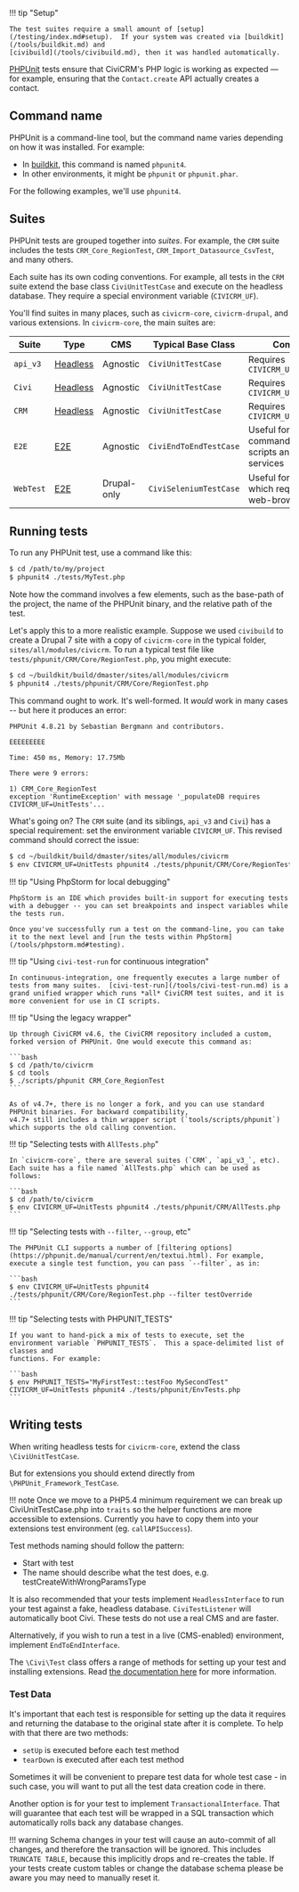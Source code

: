 !!! tip "Setup"

    The test suites require a small amount of [setup](/testing/index.md#setup).  If your system was created via [buildkit](/tools/buildkit.md) and
    [civibuild](/tools/civibuild.md), then it was handled automatically.

[PHPUnit](https://phpunit.de/) tests ensure that CiviCRM's PHP logic is working as expected &mdash; for example,
ensuring that the `Contact.create` API actually creates a contact.

## Command name

PHPUnit is a command-line tool, but the command name varies depending on how it was installed. For example:

* In [buildkit](/tools/buildkit.md), this command is named `phpunit4`.
* In other environments, it might be `phpunit` or `phpunit.phar`.

For the following examples, we'll use `phpunit4`.

## Suites

PHPUnit tests are grouped together into *suites*.  For example, the `CRM` suite includes the tests `CRM_Core_RegionTest`,
`CRM_Import_Datasource_CsvTest`, and many others.

Each suite has its own coding conventions.  For example, all tests in the `CRM` suite extend the base class `CiviUnitTestCase` and execute on the
headless database. They require a special environment variable (`CIVICRM_UF`).

You'll find suites in many places, such as `civicrm-core`, `civicrm-drupal`, and various extensions. In `civicrm-core`, the main suites are:

| Suite   | Type | CMS | Typical Base Class | Comment |
| ------- | ---- | --- | ------------------ | ----------- |
|`api_v3` | [Headless](/testing/index.md#headless) |Agnostic|`CiviUnitTestCase`|Requires `CIVICRM_UF=UnitTests`|
|`Civi`   | [Headless](/testing/index.md#headless) |Agnostic|`CiviUnitTestCase`|Requires `CIVICRM_UF=UnitTests`|
|`CRM`    | [Headless](/testing/index.md#headless) |Agnostic|`CiviUnitTestCase`|Requires `CIVICRM_UF=UnitTests`|
|`E2E`    | [E2E](/testing/index.md#e2e) |Agnostic|`CiviEndToEndTestCase`|Useful for command-line scripts and web-services|
|`WebTest`| [E2E](/testing/index.md#e2e) |Drupal-only|`CiviSeleniumTestCase`|Useful for tests which require a full web-browser|

## Running tests

To run any PHPUnit test, use a command like this:

```bash
$ cd /path/to/my/project
$ phpunit4 ./tests/MyTest.php
```

Note how the command involves a few elements, such as the base-path of the project, the name of the PHPUnit binary, and the relative path of the test.

Let's apply this to a more realistic example.  Suppose we used `civibuild` to create a Drupal 7 site with a copy of `civicrm-core` in the typical
folder, `sites/all/modules/civicrm`.  To run a typical test file like `tests/phpunit/CRM/Core/RegionTest.php`, you might execute:

```bash
$ cd ~/buildkit/build/dmaster/sites/all/modules/civicrm
$ phpunit4 ./tests/phpunit/CRM/Core/RegionTest.php
```

This command ought to work.  It's well-formed.  It *would* work in many cases -- but here it produces an error:

```
PHPUnit 4.8.21 by Sebastian Bergmann and contributors.

EEEEEEEEE

Time: 450 ms, Memory: 17.75Mb

There were 9 errors:

1) CRM_Core_RegionTest
exception 'RuntimeException' with message '_populateDB requires CIVICRM_UF=UnitTests'...
```

What's going on?  The `CRM` suite (and its siblings, `api_v3` and `Civi`) has a special requirement: set the environment variable `CIVICRM_UF`.  This
revised command should correct the issue:

```bash
$ cd ~/buildkit/build/dmaster/sites/all/modules/civicrm
$ env CIVICRM_UF=UnitTests phpunit4 ./tests/phpunit/CRM/Core/RegionTest.php
```

!!! tip "Using PhpStorm for local debugging"

    PhpStorm is an IDE which provides built-in support for executing tests with a debugger -- you can set breakpoints and inspect variables while the tests run.

    Once you've successfully run a test on the command-line, you can take it to the next level and [run the tests within PhpStorm](/tools/phpstorm.md#testing).

!!! tip "Using `civi-test-run` for continuous integration"

    In continuous-integration, one frequently executes a large number of tests from many suites.  [civi-test-run](/tools/civi-test-run.md) is a
    grand unified wrapper which runs *all* CiviCRM test suites, and it is more convenient for use in CI scripts.

!!! tip "Using the legacy wrapper"

    Up through CiviCRM v4.6, the CiviCRM repository included a custom, forked version of PHPUnit. One would execute this command as:

    ```bash
    $ cd /path/to/civicrm
    $ cd tools
    $ ./scripts/phpunit CRM_Core_RegionTest
    ```

    As of v4.7+, there is no longer a fork, and you can use standard PHPUnit binaries. For backward compatibility,
    v4.7+ still includes a thin wrapper script (`tools/scripts/phpunit`) which supports the old calling convention.

!!! tip "Selecting tests with `AllTests.php`"

    In `civicrm-core`, there are several suites (`CRM`, `api_v3_`, etc). Each suite has a file named `AllTests.php` which can be used as follows:

    ```bash
    $ cd /path/to/civicrm
    $ env CIVICRM_UF=UnitTests phpunit4 ./tests/phpunit/CRM/AllTests.php
    ```

!!! tip "Selecting tests with `--filter`, `--group`, etc"

    The PHPUnit CLI supports a number of [filtering options](https://phpunit.de/manual/current/en/textui.html). For example,
    execute a single test function, you can pass `--filter`, as in:

    ```bash
    $ env CIVICRM_UF=UnitTests phpunit4 ./tests/phpunit/CRM/Core/RegionTest.php --filter testOverride
    ```

!!! tip "Selecting tests with PHPUNIT_TESTS"

    If you want to hand-pick a mix of tests to execute, set the environment variable `PHPUNIT_TESTS`.  This a space-delimited list of classes and
    functions. For example:

    ```bash
    $ env PHPUNIT_TESTS="MyFirstTest::testFoo MySecondTest" CIVICRM_UF=UnitTests phpunit4 ./tests/phpunit/EnvTests.php
    ```


## Writing tests

When writing headless tests for `civicrm-core`, extend the class `\CiviUnitTestCase`.

But for extensions you should extend directly from `\PHPUnit_Framework_TestCase`.

!!! note
    Once we move to a PHP5.4 minimum requirement we can break up CiviUnitTestCase.php into `traits` so the helper functions are more accessible to extensions.  Currently you have to copy them into your extensions test environment (eg. `callAPISuccess`).

Test methods naming should follow the pattern:

- Start with test
- The name should describe what the test does, e.g. testCreateWithWrongParamsType

It is also recommended that your tests implement `HeadlessInterface` to run your
test against a fake, headless database. `CiviTestListener` will automatically
boot Civi. These tests do not use a real CMS and are faster.

Alternatively, if you wish to run a test in a live (CMS-enabled) environment,
implement `EndToEndInterface`.

The `\Civi\Test` class offers a range of methods for setting up your test and
installing extensions. Read [the documentation here][civi-test-class] for more
information.

### Test Data

It's important that each test is responsible for setting up the data it requires
and returning the database to the original state after it is complete. To help
with that there are two methods:

- `setUp` is executed before each test method
- `tearDown` is executed after each test method

Sometimes it will be convenient to prepare test data for whole test case -
in such case, you will want to put all the test data creation code in there.

Another option is for your test to implement `TransactionalInterface`.  That
will guarantee that each test will be wrapped in a SQL transaction which
automatically rolls back any database changes.

!!! warning
    Schema changes in your test will cause an auto-commit of all changes, and
    therefore the transaction will be ignored. This includes `TRUNCATE TABLE`,
    because this implicitly drops and re-creates the table. If your tests create
    custom tables or change the database schema please be aware you may need to
    manually reset it.

[civi-test-class]: https://github.com/civicrm/org.civicrm.testapalooza/blob/master/civi-test.md
